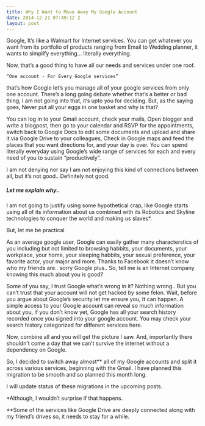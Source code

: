```yaml
---
title: Why I Want to Move Away My Google Account
date: 2014-12-21 07:49:12 Z
layout: post
---
```


Google, It’s like a Walmart for Internet services. You can get whatever you want from its portfolio of products ranging from Email to Wedding planner, it wants to simplify everything… literally everything.

Now, that’s a good thing to have all our needs and services under one roof.

    “One account - For Every Google services”

that’s how Google let’s you manage all of your google services from only one account. There’s a long going debate whether that’s a better or bad thing, I am not going into that, it’s upto you for deciding. But, as the saying goes, Never put all your eggs in one basket and why is that?

You can log in to your Gmail account, check your mails, Open blogger and write a blogpost, then go to your calendar and RSVP for the appointments, switch back to Google Docs to edit some documents and upload and share it via Google Drive to your colleagues, Check in Google maps and feed the places that you want directions for, and your day is over. You can spend literally everyday using Google’s wide range of services for each and every need of you to sustain “productively”.

I am not denying nor say I am not enjoying this kind of connections between all, but it’s not good.. Definitely not good.

##### Let me explain why..

I am not going to justify using some hypothetical crap, like Google starts using all of its information about us combined with its Robotics and Skyline technologies to conquer the world and making us slaves*.

But, let me be practical

As an average google user, Google can easily gather many characterstics of you including but not limited to browsing habbits, your documents, your workplace, your home, your sleeping habbits, your sexual preference, your favorite actor, your major and more. Thanks to Facebook it doesn’t know who my friends are.. sorry Google plus.. So, tell me is an Internet company knowing this much about you is good?

Some of you say, I trust Google what’s wrong in it? Nothing wrong.. But you can’t trust that your account will not get hacked by some felon. Wait, before you argue about Google’s security let me ensure you, It can happen. A simple access to your Google account can reveal so much information about you, if you don’t know yet, Google has all your search history recorded once you signed into your google account. You may check your search history categorized for different services here.

Now, combine all and you will get the picture I saw. And, importantly there shouldn’t come a day that we can’t survive the internet without a dependency on Google.

So, I decided to switch away almost** all of my Google accounts and split it across various services, beginning with the Gmail. I have planned this migration to be smooth and so planned this month long.

I will update status of these migrations in the upcoming posts.

*Although, I wouldn’t surprise if that happens.

**Some of the services like Google Drive are deeply connected along with my friend’s drives so, it needs to stay for a while.
